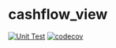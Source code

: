 # cashflow_view

[![Unit Test](https://github.com/w2sv/FlutterFlowView/actions/workflows/build.yaml/badge.svg)](https://github.com/w2sv/FlutterFlowView/actions/workflows/build.yaml)
[![codecov](https://codecov.io/gh/w2sv/FlutterFlowView/branch/master/graph/badge.svg?token=WDYRNMDGLN)](https://codecov.io/gh/w2sv/FlutterFlowView)
